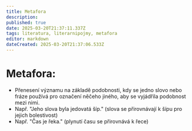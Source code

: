 ```yaml
---
title: Metafora
description: 
published: true
date: 2025-03-20T21:37:11.337Z
tags: literatura, literarnipojmy, metafora
editor: markdown
dateCreated: 2025-03-20T21:37:06.533Z
---
```


# Metafora:
- Přenesení významu na základě podobnosti, kdy se jedno slovo nebo fráze používá pro označení něčeho jiného, aby se vyjádřila podobnost mezi nimi.
- Např. "Jeho slova byla jedovatá šíp." (slova se přirovnávají k šípu pro jejich bolestivost)
- Např. "Čas je řeka." (plynutí času se přirovnává k řece)